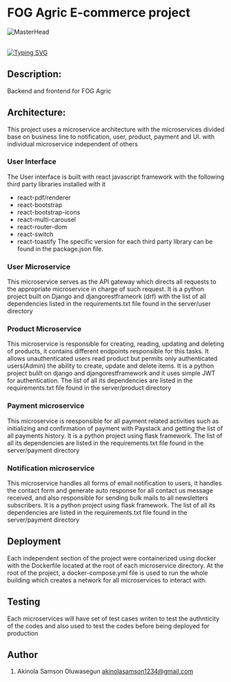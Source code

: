 # FOG Agric E-commerce project

![MasterHead](https://www.alxafrica.com/wp-content/uploads/2023/01/7_Do-hard-things-100.jpg)
<br><br>

[![Typing SVG](https://readme-typing-svg.herokuapp.com?font=Merriweather&size=25&duration=4000&pause=1000&color=FF0000&background=00FFE400&center=true&width=1000&lines=ALX+Portfoliio+Website+Project;This+is+the+hard+thing+we+built😊;By+Akinola+Samson)](https://git.io/typing-svg)
## Description:

Backend and frontend for FOG Agric

## Architecture:

This project uses a microservice architecture with the microservices divided base on business line to notification, user, product, payment and UI. with individual microservice independent of others

### User Interface
The User interface is built with react javascript framework with the following third party libraries installed with it
* react-pdf/renderer
* react-bootstrap
* react-bootstrap-icons
* react-multi-carousel
* react-router-dom
* react-switch
* react-toastify
The specific version for each third party library can be found in the package.json file.


### User Microservice
This microservice serves as the API gateway which directs all requests to the appropriate microservice in charge of such request. It is a python project built on Django and djangorestframeork (drf) with the list of all dependencies listed in the requirements.txt file found in the server/user directory

### Product Microservice
This microservice is responsible for creating, reading, updating and deleting of products, it contains different endpoints responsible for this tasks. It allows unauthenticated users read product but permits only authenticated users(Admin) the ability to create, update and delete items. It is a python project bulilt on django and djangorestframework and it uses simple JWT for authentication. The list of all its dependencies are listed in the requirements.txt file found in the server/product directory

### Payment microservice
This microservice is reesponsible for all payment related activities such as initializing and confirmation of payment with Paystack and getting the list of all payments history. It is a python project using flask framework. The list of all its dependencies are listed in the requirements.txt file found in the server/payment directory

### Notification microservice
This microservice handles all forms of email notification to users, it handles the contact form and generate auto response for all contact us message received, and also responsible for sending bulk mails to all newsletters subscribers. It is a python project using flask framework. The list of all its dependencies are listed in the requirements.txt file found in the server/payment directory

## Deployment
Each independent section of the project were containerized using docker with the Dockerfile located at the root of each microservice directory.
At the root of the project, a docker-compose.yml file is used to run the whole building which creates a network for all microservices to interact with.

## Testing
Each microservices will have set of test cases writen to test the authnticity of the codes and also used to test the codes before being deployed for production

## Author
1. Akinola Samson Oluwasegun <akinolasamson1234@gmail.com>
